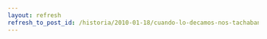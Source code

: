 ```yaml
---
layout: refresh
refresh_to_post_id: /historia/2010-01-18/cuando-lo-decamos-nos-tachaban-de-locos
---
```

